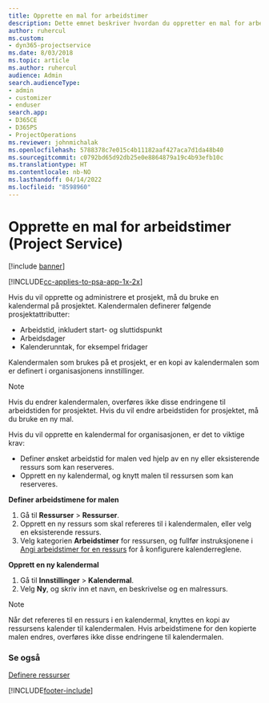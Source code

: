 ```yaml
---
title: Opprette en mal for arbeidstimer
description: Dette emnet beskriver hvordan du oppretter en mal for arbeidstimer i Project Service.
author: ruhercul
ms.custom:
- dyn365-projectservice
ms.date: 8/03/2018
ms.topic: article
ms.author: ruhercul
audience: Admin
search.audienceType:
- admin
- customizer
- enduser
search.app:
- D365CE
- D365PS
- ProjectOperations
ms.reviewer: johnmichalak
ms.openlocfilehash: 5788378c7e015c4b11182aaf427aca7d1da48b40
ms.sourcegitcommit: c0792bd65d92db25e0e8864879a19c4b93efb10c
ms.translationtype: HT
ms.contentlocale: nb-NO
ms.lasthandoff: 04/14/2022
ms.locfileid: "8598960"
---
```

# <a name="create-a-work-hours-template-project-service"></a>Opprette en mal for arbeidstimer (Project Service)

[!include [banner](../includes/psa-now-project-operations.md)]

[!INCLUDE[cc-applies-to-psa-app-1x-2x](../includes/cc-applies-to-psa-app-3x.md)]

Hvis du vil opprette og administrere et prosjekt, må du bruke en kalendermal på prosjektet. Kalendermalen definerer følgende prosjektattributter:

- Arbeidstid, inkludert start- og sluttidspunkt
- Arbeidsdager
- Kalenderunntak, for eksempel fridager

Kalendermalen som brukes på et prosjekt, er en kopi av kalendermalen som er definert i organisasjonens innstillinger.

> [!NOTE]
> Hvis du endrer kalendermalen, overføres ikke disse endringene til arbeidstiden for prosjektet. Hvis du vil endre arbeidstiden for prosjektet, må du bruke en ny mal.

Hvis du vil opprette en kalendermal for organisasjonen, er det to viktige krav:

- Definer ønsket arbeidstid for malen ved hjelp av en ny eller eksisterende ressurs som kan reserveres.
- Opprett en ny kalendermal, og knytt malen til ressursen som kan reserveres.

**Definer arbeidstimene for malen**

1. Gå til **Ressurser** \> **Ressurser**.
2. Opprett en ny ressurs som skal refereres til i kalendermalen, eller velg en eksisterende ressurs.
3. Velg kategorien **Arbeidstimer** for ressursen, og fullfør instruksjonene i [Angi arbeidstimer for en ressurs](/dynamics365/field-service/set-work-hours-resource) for å konfigurere kalenderreglene.

**Opprett en ny kalendermal**

1. Gå til **Innstillinger** \> **Kalendermal**.
2. Velg **Ny**, og skriv inn et navn, en beskrivelse og en malressurs.


> [!NOTE]
> Når det refereres til en ressurs i en kalendermal, knyttes en kopi av ressursens kalender til kalendermalen. Hvis arbeidstimene for den kopierte malen endres, overføres ikke disse endringene til kalendermalen.


### <a name="see-also"></a>Se også  
 [Definere ressurser](../psa/set-up-resources.md)


[!INCLUDE[footer-include](../includes/footer-banner.md)]
